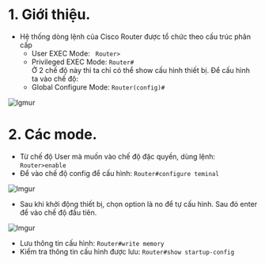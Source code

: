 # 1. Giới thiệu.
- Hệ thống dòng lệnh của Cisco Router được tổ chức theo cấu trúc phân cấp 
	+ User EXEC Mode: ``` Router>``` 
	+ Privileged EXEC Mode: ```Router#```
	<br/>	Ở 2 chế độ này thì ta chỉ có thể show cấu hình thiết bị. Để cấu hình ta vào chế độ:
	+ Global Configure Mode: ```Router(config)#```

![Igmur](https://i.imgur.com/6Wh452q.png)

# 2. Các mode.
- Từ chế độ User mà muốn vào chế độ đặc quyền, dùng lệnh: ```Router>enable```
- Để vào chế độ config để cấu hình: ```Router#configure teminal```

![Imgur](https://i.imgur.com/nQsYkQf.png)

- Sau khi khởi động thiết bị, chọn option là no để tự cấu hình. Sau đó enter để vào chế độ đầu tiên.

![Imgur](https://i.imgur.com/zh5C5wi.png)

- Lưu thông tin cấu hình: ```Router#write memory```
- Kiểm tra thông tin cấu hình được lưu: ```Router#show startup-config```
